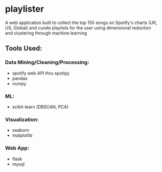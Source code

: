 # playlister
A web application built to collect the top 150 songs on Spotify's charts (UK, US, Global) and curate playlists for the user using dimensional reduction and clustering through machine learning

## Tools Used:

### Data Mining/Cleaning/Processing:
- spotify web API thru spotipy
- pandas
- numpy

### ML:
- scikit-learn (DBSCAN, PCA)

### Visualization:
- seaborn
- matplotlib

### Web App:
- flask
- mysql
